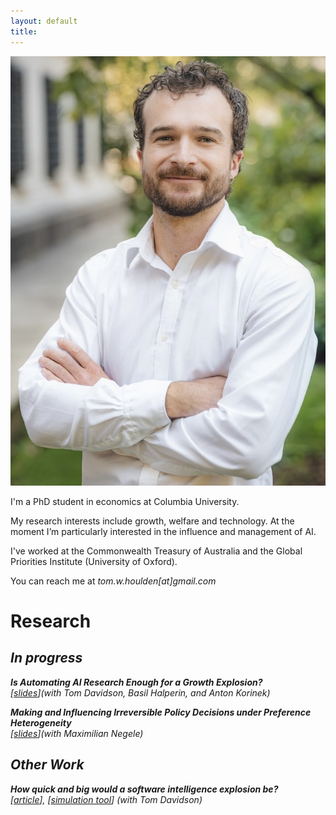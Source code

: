 ```yaml
---
layout: default
title: 
---
```


<div class="hero" markdown="1">
  <div class="photo">
    <img src="/assets/HeadShot2_Cropped.jpg" alt="Head-shot of Thomas Houlden" class="headshot">
  </div>

  <div class="bio">
    <p>I'm a PhD student in economics at Columbia University.</p>
    <p>My research interests include growth, welfare and technology. At the moment I’m particularly interested in the influence and management of AI.</p>
    <p>I've worked at the Commonwealth Treasury of Australia and the Global Priorities Institute (University of Oxford).</p> 
    <p>You can reach me at <em>tom.w.houlden[at]gmail.com</em></p>
  </div>
</div>


# Research

## <em>In progress<em>

**Is Automating AI Research Enough for a Growth Explosion?**  
[[slides](/assets/shs_slides.pdf)]*(with Tom Davidson, Basil Halperin, and Anton Korinek)*  

**Making and Influencing Irreversible Policy Decisions under Preference Heterogeneity**  
[[slides](/assets/IrreversibleDecisions_HouldenNegele.pdf)]*(with Maximilian Negele)*  


## Other Work
**How quick and big would a software intelligence explosion be?**  
[[article](https://www.forethought.org/research/how-quick-and-big-would-a-software-intelligence-explosion-be)], [[simulation tool](https://accelerated-ai-progress.streamlit.app/)] *(with Tom Davidson)*  


